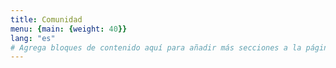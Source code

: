 ```yaml
---
title: Comunidad
menu: {main: {weight: 40}}
lang: "es"
# Agrega bloques de contenido aquí para añadir más secciones a la página de la comunidad
---
```

